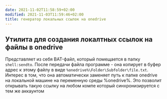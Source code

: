 ```yaml
---
date: 2021-11-02T11:58:59+02:00
modified: 2021-11-03T11:59:46+02:00
title: генератор локальных ссылок на onedrive
---
```


## Утилита для создания локалтных ссылок на файлы в onedrive

Представляет из себя BAT-файл, который помещается в папку ```shell:sendto```. После передачи файла программе - она копирует в буфер адрес к этому файлу в виде ```%onedrive%\Folder\Subfolder\file.txt```. Интерес в том, что она автоматически заменяет путь к папке onedrive на локальной машине на переменную среды %onedrive%. Это позволит открывать такую ссылку на любом компе который синхронизируется с тем же аккаунтом
